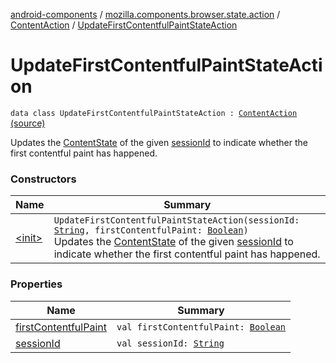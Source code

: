 [android-components](../../../index.md) / [mozilla.components.browser.state.action](../../index.md) / [ContentAction](../index.md) / [UpdateFirstContentfulPaintStateAction](./index.md)

# UpdateFirstContentfulPaintStateAction

`data class UpdateFirstContentfulPaintStateAction : `[`ContentAction`](../index.md) [(source)](https://github.com/mozilla-mobile/android-components/blob/master/components/browser/state/src/main/java/mozilla/components/browser/state/action/BrowserAction.kt#L273)

Updates the [ContentState](../../../mozilla.components.browser.state.state/-content-state/index.md) of the given [sessionId](session-id.md) to indicate whether the first contentful paint has happened.

### Constructors

| Name | Summary |
|---|---|
| [&lt;init&gt;](-init-.md) | `UpdateFirstContentfulPaintStateAction(sessionId: `[`String`](https://kotlinlang.org/api/latest/jvm/stdlib/kotlin/-string/index.html)`, firstContentfulPaint: `[`Boolean`](https://kotlinlang.org/api/latest/jvm/stdlib/kotlin/-boolean/index.html)`)`<br>Updates the [ContentState](../../../mozilla.components.browser.state.state/-content-state/index.md) of the given [sessionId](session-id.md) to indicate whether the first contentful paint has happened. |

### Properties

| Name | Summary |
|---|---|
| [firstContentfulPaint](first-contentful-paint.md) | `val firstContentfulPaint: `[`Boolean`](https://kotlinlang.org/api/latest/jvm/stdlib/kotlin/-boolean/index.html) |
| [sessionId](session-id.md) | `val sessionId: `[`String`](https://kotlinlang.org/api/latest/jvm/stdlib/kotlin/-string/index.html) |
